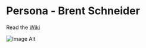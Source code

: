 
# Persona - Brent Schneider

Read the [Wiki](https://github.com/brentschneider/persona/wiki)

![Image Alt](https://raw.github.com/brentschneider/persona/blob/master/Brent-Schneider-Persona.jpg)
